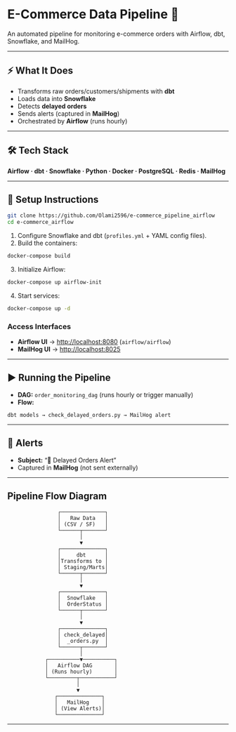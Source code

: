 # E-Commerce Data Pipeline 🚀

An automated pipeline for monitoring e-commerce orders with Airflow, dbt, Snowflake, and MailHog.

---

## ⚡ What It Does

- Transforms raw orders/customers/shipments with **dbt**  
- Loads data into **Snowflake**  
- Detects **delayed orders**  
- Sends alerts (captured in **MailHog**)  
- Orchestrated by **Airflow** (runs hourly)

---

## 🛠️ Tech Stack

**Airflow · dbt · Snowflake · Python · Docker · PostgreSQL · Redis · MailHog**

---

## 🔧 Setup Instructions

```bash
git clone https://github.com/Olami2596/e-commerce_pipeline_airflow
cd e-commerce_airflow
````

1. Configure Snowflake and dbt (`profiles.yml` + YAML config files).
2. Build the containers:

```bash
docker-compose build
```

3. Initialize Airflow:

```bash
docker-compose up airflow-init
```

4. Start services:

```bash
docker-compose up -d
```

### Access Interfaces

* **Airflow UI** → [http://localhost:8080](http://localhost:8080) (`airflow/airflow`)
* **MailHog UI** → [http://localhost:8025](http://localhost:8025)

---

## ▶️ Running the Pipeline

* **DAG:** `order_monitoring_dag` (runs hourly or trigger manually)
* **Flow:**

```
dbt models → check_delayed_orders.py → MailHog alert
```

---

## 📧 Alerts

* **Subject:** “🚨 Delayed Orders Alert”
* Captured in **MailHog** (not sent externally)

---

## Pipeline Flow Diagram

```
                ┌──────────────┐
                │   Raw Data   │
                │ (CSV / SF)   │
                └──────┬───────┘
                       │
                       ▼
                ┌──────────────┐
                │     dbt      │
                │Transforms to │
                │ Staging/Marts│
                └──────┬───────┘
                       │
                       ▼
                ┌──────────────┐
                │  Snowflake   │
                │  OrderStatus │
                └──────┬───────┘
                       │
                       ▼
                ┌──────────────┐
                │ check_delayed│
                │  _orders.py  │
                └──────┬───────┘
                       │
            ┌──────────▼──────────┐
            │   Airflow DAG       │
            │ (Runs hourly)       │
            └─────────┬───────────┘
                      │
                      ▼
               ┌──────────────┐
               │   MailHog    │
               │ (View Alerts)│
               └──────────────┘
```

---


